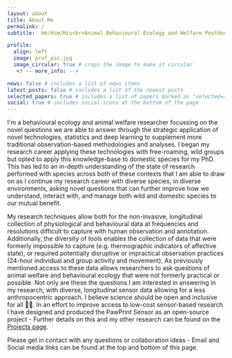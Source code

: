 ```yaml
---
layout: about
title: About Me
permalink: /
subtitle:  He/Him/His<br>Animal Behavioural Ecology and Welfare Postdoctoral Researcher<br><a href='https://ethologysensedotcom.wordpress.com/'>Asher Behaviour Laboratory</a>, Newcastle University

profile:
  align: left
  image: prof_pic.jpg
  image_circular: true # crops the image to make it circular
   <! -- more_info: -->

news: false # includes a list of news items
latest_posts: false # includes a list of the newest posts
selected_papers: true # includes a list of papers marked as "selected={true}"
social: true # includes social icons at the bottom of the page
---
```


I'm a behavioural ecology and animal welfare researcher focussing on the novel questions we are able to answer through the strategic application of novel technologies, statistics and deep learning to supplement more traditional observation-based methodologies and analyses. I began my research career applying these technologies with free-roaming, wild groups but opted to apply this knowledge-base to domestic species for my PhD. This has led to an in-depth understanding of the state of research performed with species across both of these contexts that I am able to draw on as I continue my research career with diverse species, in diverse environments, asking novel questions that can further improve how we understand, interact with, and manage both wild and domestic species to our mutual benefit.

My research techniques allow both for the non-invasive, longitudinal collection of physiological and behavioural data at frequencies and resolutions difficult to capture with human observation and annotation. Additionally, the diversity of tools enables the collection of data that were formerly impossible to capture (e.g. thermographic indicators of affective state), or required potentially disruptive or impractical observation practices (24-hour individual and group activity and movement). As previously mentioned access to these data allows researchers to ask questions of animal welfare and behavioural ecology that were not formerly practical or possible. Not only are these the questions I am interested in answering in my research, with diverse, longitudinal sensor data allowing for a less anthropocentric approach. I believe science should be open and inclusive for all 🏳️‍🌈. In an effort to improve access to low-cost sensor-based research I have designed and produced the PawPrint Sensor as an open-source project - Further details on this and my other research can be found on the <a href='https://josullivan93.github.io/projects/'>Projects page</a>.

Please get in contact with any questions or collaboration ideas - Email and Social media links can be found at the top and bottom of this page.

